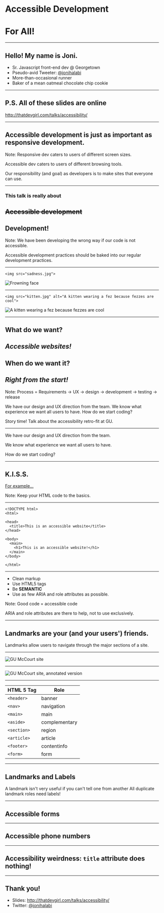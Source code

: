 # Accessible Development
# For All!

---

## Hello! My name is Joni.

* Sr. Javascript front-end dev @ Georgetown
* Pseudo-avid Tweeter: [@jonihalabi](https://twitter.com/jonihalabi)
* More-than-occasional runner
* Baker of a mean oatmeal chocolate chip cookie

---

## P.S. All of these slides are online

http://thatdevgirl.com/talks/accessibility/

---

## Accessible development is just as important as responsive development.

Note:
Responsive dev caters to users of different screen sizes.

Accessible dev caters to users of different browsing tools.

Our responsibility (and goal) as developers is to make sites that everyone can use.

---

### This talk is really about
## ~~Accessible development~~
## Development!

Note:
We have been developing the wrong way if our code is not accessible.

Accessible development practices should be baked into our regular development practices.

---

`<img src="sadness.jpg">`

![Frowning face](images/frown.png)

---

`<img src="kitten.jpg" alt="A kitten wearing a fez because fezzes are cool">`

![A kitten wearing a fez because fezzes are cool](images/kitten.jpg)

---

## What do we want?
## *Accessible websites!*
## When do we want it?
## *Right from the start!*

Note:
Process = Requirements -> UX -> design -> development -> testing -> release

We have our design and UX direction from the team. We know what experience we want all users to have. How do we start coding?

Story time! Talk about the accessibility retro-fit at GU.

---

We have our design and UX direction from the team. 

We know what experience we want all users to have. 

How do we start coding?

---

## K.I.S.S.

[For example...](http://thatdevgirl.com/talks/accessibility/examples/kiss)

Note:
Keep your HTML code to the basics.

---

```
<!DOCTYPE html>
<html>

<head>
  <title>This is an accessible website</title>
</head>

<body>
  <main>
    <h1>This is an accessible website!</h1>
  </main>
</body>

</html>
```

---

* Clean markup
* Use HTML5 tags
* Be **SEMANTIC**
* Use as few ARIA and role attributes as possible.

Note:
Good code = accessible code

ARIA and role attributes are there to help, not to use exclusively.

---

## Landmarks are your (and your users') friends.

Landmarks allow users to navigate through the major sections of a site.

---

![GU McCourt site](images/mccourt-plain.jpg)

---

![GU McCourt site, annotated version](images/mccourt-annotated.jpg)

---

| HTML 5 Tag | Role |
| ------ | ------ |
| `<header>` | banner |
| `<nav>` | navigation |
| `<main>` | main |
| `<aside>` | complementary |
| `<section>` | region |
| `<article>` | article |
| `<footer>` | contentinfo |
| `<form>` | form |

---

## Landmarks and Labels

A landmark isn't very useful if you can't tell one from another
All duplicate landmark roles need labels!

---

## Accessible forms

---

## Accessible phone numbers

---

## Accessibility weirdness: `title` attribute does nothing!

---

## Thank you!

* Slides: http://thatdevgirl.com/talks/accessibility/
* Twitter: [@jonihalabi](https://twitter.com/jonihalabi)
